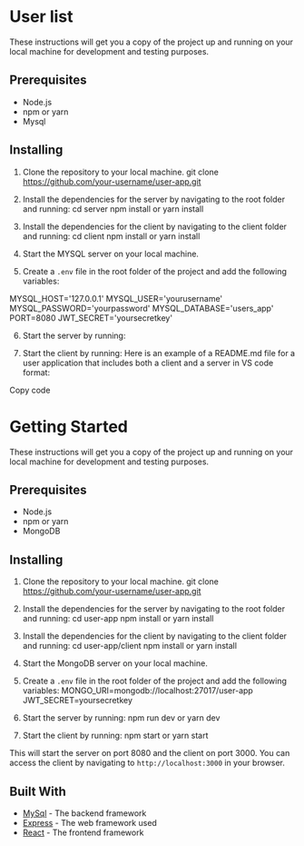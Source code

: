 # User list

These instructions will get you a copy of the project up and running on your local machine for development and testing purposes.

## Prerequisites

- Node.js
- npm or yarn
- Mysql

## Installing

1. Clone the repository to your local machine.
   git clone https://github.com/your-username/user-app.git

2. Install the dependencies for the server by navigating to the root folder and running:
   cd server
   npm install or yarn install

3. Install the dependencies for the client by navigating to the client folder and running:
   cd client
   npm install or yarn install

4. Start the MYSQL server on your local machine.

5. Create a `.env` file in the root folder of the project and add the following variables:

MYSQL_HOST='127.0.0.1'
MYSQL_USER='yourusername'
MYSQL_PASSWORD='yourpassword'
MYSQL_DATABASE='users_app'
PORT=8080
JWT_SECRET='yoursecretkey'

6. Start the server by running:

7. Start the client by running: Here is an example of a README.md file for a user application that includes both a client and a server in VS code format:

Copy code

# Getting Started

These instructions will get you a copy of the project up and running on your local machine for development and testing purposes.

## Prerequisites

- Node.js
- npm or yarn
- MongoDB

## Installing

1. Clone the repository to your local machine.
   git clone https://github.com/your-username/user-app.git

2. Install the dependencies for the server by navigating to the root folder and running:
   cd user-app
   npm install or yarn install

3. Install the dependencies for the client by navigating to the client folder and running:
   cd user-app/client
   npm install or yarn install

4. Start the MongoDB server on your local machine.

5. Create a `.env` file in the root folder of the project and add the following variables:
   MONGO_URI=mongodb://localhost:27017/user-app
   JWT_SECRET=yoursecretkey

6. Start the server by running:
   npm run dev or yarn dev

7. Start the client by running:
   npm start or yarn start

This will start the server on port 8080 and the client on port 3000. You can access the client by navigating to `http://localhost:3000` in your browser.

## Built With

- [MySql](https://www.mysql.com/) - The backend framework
- [Express](https://expressjs.com/) - The web framework used
- [React](https://reactjs.org/) - The frontend framework
